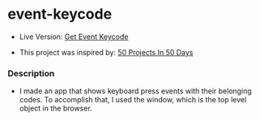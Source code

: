 # event-keycode

* Live Version: [Get Event Keycode](https://event-keycode.vercel.app/)

* This project was inspired by: [50 Projects In 50 Days](https://www.udemy.com/course/50-projects-50-days/)

### Description

* I made an app that shows keyboard press events with their belonging codes. To accomplish that, I used the window, which is the top level object in the browser.
